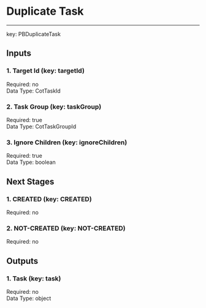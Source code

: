 # Duplicate Task  
****  
key: PBDuplicateTask  
## Inputs  
### 1. Target Id (key: targetId)  
  
Required: no  
Data Type: CotTaskId   
### 2. Task Group (key: taskGroup)  
  
Required: true  
Data Type: CotTaskGroupId   
### 3. Ignore Children (key: ignoreChildren)  
  
Required: true  
Data Type: boolean   
## Next Stages  
### 1. CREATED (key: CREATED)  
  
Required: no  
### 2. NOT-CREATED (key: NOT-CREATED)  
  
Required: no  
## Outputs  
### 1. Task (key: task)  
  
Required: no  
Data Type: object 